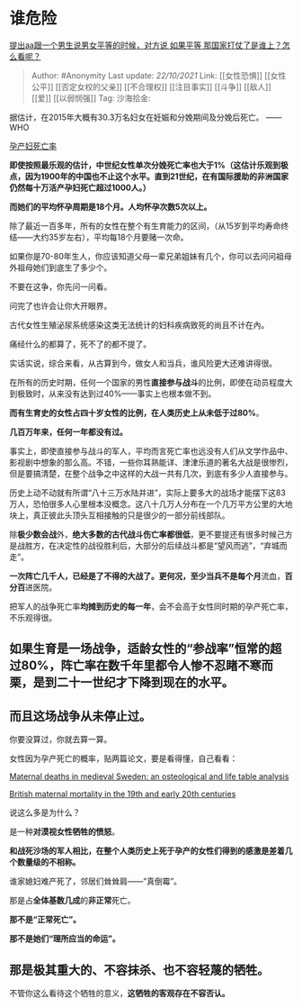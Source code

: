 # 谁危险
[提出aa跟一个男生说男女平等的时候，对方说 如果平等 那国家打仗了是谁上？怎么看呢？](https://www.zhihu.com/question/275356115/answer/2180722672)

> Author: #Anonymity
> Last update: *22/10/2021*
> Link: [[女性恐惧]] [[女性公平]] [[否定女权的父亲]] [[不合理权]] [[注目事实]] [[斗争]] [[敌人]] [[爱]] [[以弱悯强]]
> Tag:
> 沙海拾金:

据估计，在2015年大概有30.3万名妇女在妊娠和分娩期间及分娩后死亡。 ——WHO

[孕产妇死亡率](https://link.zhihu.com/?target=https%3A//www.who.int/zh/news-room/fact-sheets/detail/maternal-mortality)

**即使按照最乐观的估计，中世纪女性单次分娩死亡率也大于1%（这估计乐观到极点，因为1900年的中国也不止这个水平。直到21世纪，在有国际援助的非洲国家仍然每十万活产孕妇死亡超过1000人。）**

**而她们的平均怀孕周期是18个月。人均怀孕次数5次以上。**

除了最近一百多年，所有的女性在整个有生育能力的区间，（从15岁到平均寿命终结——大约35岁左右），平均每18个月要赌一次命。

如果你是70-80年生人，你应该知道父母一辈兄弟姐妹有几个，你可以去问问祖母外祖母她们到底生了多少个。

不要在这争，你先问一问看。

问完了也许会让你大开眼界。

古代女性生殖泌尿系统感染这类无法统计的妇科疾病致死的尚且不计在內。

痛经什么的都算了，死不了的都不提了。

实话实说，综合来看，从古算到今，做女人和当兵，谁风险更大还难讲得很。

在所有的历史时期，任何一个国家的男性**直接参与战斗**的比例，即使在动员程度大到极致时，从来没有达到过40%——事实上也根本做不到。

**而有生育史的女性占四十岁女性的比例，在人类历史上从未低于过80%**。

**几百万年来，任何一年都没有过。**

事实上，即使直接参与战斗的军人，平均而言死亡率也远没有人们从文学作品中、影视剧中想象的那么高。不错，一些你耳熟能详、津津乐道的著名大战是很惨烈，但是要搞清楚，在整个战争之中这样的大战一共有几次，到底有多少人直接参与。

历史上动不动就有所谓“八十三万水陆并进”，实际上要多大的战场才能摆下这83万人，恐怕很多人心里根本没概念。这八十几万人分布在一个几万平方公里的大地块上，真正彼此头顶头互相接触的只是很少的一部分前线部队。

除**极少数会战**外，**绝大多数的古代战斗伤亡率都很低**，更不要提还有很多时候己方是战胜方，在决定性的战役胜利后，大部分的后续战斗都是“望风而逃”，“弃城而走”。

**一次阵亡几千人，已经是了不得的大战了。**更何况，至少当兵不是**每个月**流血，**百分百**进医院。

把军人的战争死亡率**均摊到历史的每一年**，会不会高于女性同时期的孕产死亡率，不乐观得很。

## **如果生育是一场战争，适龄女性的“参战率”恒常的超过80%，阵亡率在数千年里都令人惨不忍睹不寒而栗，是到二十一世纪才下降到现在的水平。**

## **而且这场战争从未停止过。**

你要没算过，你就去算一算。

女性因为孕产死亡的概率，贴两篇论文，要是看得懂，自己看看：

[Maternal deaths in medieval Sweden: an osteological and life table analysis](https://link.zhihu.com/?target=https%3A//www.researchgate.net/profile/Elisabeth-Iregren/publication/19840550_Maternal_deaths_in_medieval_Sweden_an_osteological_and_life_table_analysis/links/56ca247308ae5488f0d94255/Maternal-deaths-in-medieval-Sweden-an-osteological-and-life-table-analysis.pdf%3Forigin%3Dpublication_detail)

[British maternal mortality in the 19th and early 20th centuries​](https://link.zhihu.com/?target=https%3A//www.ncbi.nlm.nih.gov/pmc/articles/PMC1633559/%23%21po%3D10.9756)

说这么多是为什么？

是一种**对漠视女性牺牲的愤怒**。

**和战死沙场的军人相比，在整个人类历史上死于孕产的女性们得到的感激是差着几个数量级的不相称。**

谁家媳妇难产死了，邻居们耸耸肩——“真倒霉”。

那是占**全体基数几成**的**非正常**死亡。

**那不是“正常死亡”。**

**那不是她们“理所应当的命运”。**

## 那是极其重大的、不容抹杀、也不容轻蔑的牺牲。

不管你这么看待这个牺牲的意义，**这牺牲的客观存在不容否认。**
